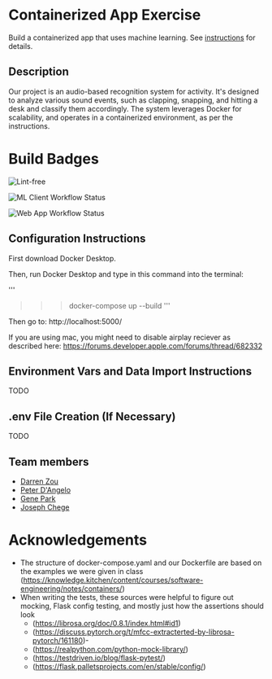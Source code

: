 # Containerized App Exercise

Build a containerized app that uses machine learning. See [instructions](./instructions.md) for details.

## Description

Our project is an audio-based recognition system for activity. It's designed to analyze various sound events, such as clapping, snapping, and hitting a desk and classify them accordingly. The system leverages Docker for scalability, and operates in a containerized environment, as per the instructions.

# Build Badges

![Lint-free](https://github.com/nyu-software-engineering/containerized-app-exercise/actions/workflows/lint.yml/badge.svg)

![ML Client Workflow Status](https://github.com/software-students-fall2024/4-containers-super-awesome-team-name/actions/workflows/ml_client.yml/badge.svg?branch=main)

![Web App Workflow Status](https://github.com/software-students-fall2024/4-containers-super-awesome-team-name/actions/workflows/web_app.yml/badge.svg?branch=main)

## Configuration Instructions

First download Docker Desktop.

Then, run Docker Desktop and type in this command into the terminal:

'''
>>>docker-compose up --build
'''

Then go to:
http://localhost:5000/

If you are using mac, you might need to disable airplay reciever as described here:
https://forums.developer.apple.com/forums/thread/682332

## Environment Vars and Data Import Instructions

TODO

## .env File Creation (If Necessary)

TODO

## Team members

- [Darren Zou](https://github.com/darrenzou)
- [Peter D'Angelo](https://github.com/dangelo729)
- [Gene Park](https://github.com/geneparkmcs)
- [Joseph Chege](https://github.com/JosephChege4)

# Acknowledgements

- The structure of docker-compose.yaml and our Dockerfile are based on the examples we were given in class (https://knowledge.kitchen/content/courses/software-engineering/notes/containers/)
- When writing the tests, these sources were helpful to figure out mocking, Flask config testing, and mostly just how the assertions should look 
    - (https://librosa.org/doc/0.8.1/index.html#id1)
    - (https://discuss.pytorch.org/t/mfcc-extracterted-by-librosa-pytorch/161180)-
    - (https://realpython.com/python-mock-library/)
    - (https://testdriven.io/blog/flask-pytest/)
    - (https://flask.palletsprojects.com/en/stable/config/)